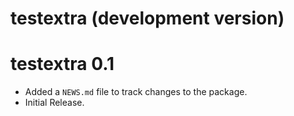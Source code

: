 # testextra (development version)

# testextra 0.1

* Added a `NEWS.md` file to track changes to the package.
* Initial Release.
